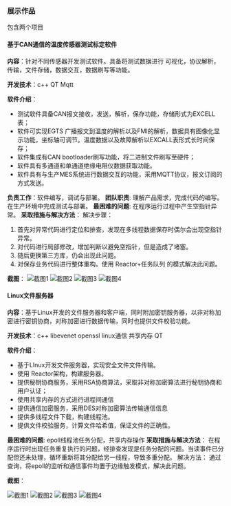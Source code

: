 
### 展示作品
包含两个项目


#### 基于CAN通信的温度传感器测试标定软件
**内容**：针对不同传感器开发测试软件。具备将测试数据进行 可视化，协议解析，传输，文件存储，数据交互，数据刷写等功能。

**开发技术**：c++ QT Mqtt

**软件介绍**：
* 测试软件具备CAN报文接收，发送，解析，保存功能，存储形式为EXCELL表；
* 软件可实现EGTS 广播报文到温度的解析以及FMI的解析，数据具有图像化显示功能，坐标轴可调节。温度数据以及故障解析以EXCALL表形式长时间保存；
* 软件集成有CAN bootloader刷写功能，将二进制文件刷写至硬件；
* 软件具有多通道和单通道绝缘电阻仪数据获取功能。
* 软件具有与生产MES系统进行数据交互的功能，采用MQTT协议，报文订阅的方式发送。

**负责工作**：软件编写，调试与部署。
**团队职责**: 理解产品需求，完成代码的编写。在生产环境中完成测试与部署。
**最困难的问题**: 在程序运行过程中产生空指针异常。
**采取措施与解决方法**：
解决步骤：
1. 首先对异常代码进行定位和排查，发现在多线程数据保存时偶尔会出现空指针异常。
2. 对代码进行局部修改，增加判断以避免空指针，但是造成了堵塞。
3. 随后更换第三方库，仍会出现此问题。
4. 对保存业务代码进行整体重构。使用 Reactor+任务队列 的模式解决此问题。

**截图**：
![截图1](https://github.com/kingsun998/program_display/blob/master/images/1_1.PNG)
![截图2](https://github.com/kingsun998/program_display/blob/master/images/1_2.PNG)
![截图3](https://github.com/kingsun998/program_display/blob/master/images/1_3.PNG)
![截图4](https://github.com/kingsun998/program_display/blob/master/images/1_4.PNG)

#### Linux文件服务器
**内容**：基于Linux开发的文件服务器和客户端，同时附加密钥服务器，以非对称加密进行密钥协商，对称加密进行数据传输，同时也提供文件校验功能。

**开发技术**：c++ libevenet openssl linux通信 共享内存 QT

**软件介绍**：

* 基于LInux开发文件服务器，实现安全文件文件传输。
* 使用 Reactor架构，构建服务器。
* 提供秘钥协商服务，采用RSA协商算法，采取非对称加密算法进行秘钥协商和用户认证；
* 使用共享内存的方式进行进程间通信
* 提供通信加密服务，采用DES对称加密算法传输通信信息
* 提供多线程文件下载，构建线程池。
* 提供文件校验服务，计算文件哈希值，保证文件的正确性。


**最困难的问题**: epoll线程池任务分配，共享内存操作
**采取措施与解决方法**： 在程序运行时出现任务重复执行的问题，经排查发现是任务分配的问题。当读事件已分配但还未处理，循环重新将其分配给另一线程，导致多重分配。
解决方法：
通过查询，将epoll的监听和通信事件均置于边缘触发模式，解决此问题。



**截图**：

![截图1](https://github.com/kingsun998/program_display/blob/master/images/2_1.png)
![截图2](https://github.com/kingsun998/program_display/blob/master/images/2_2.png)
![截图3](https://github.com/kingsun998/program_display/blob/master/images/2_3.png)
![截图4](https://github.com/kingsun998/program_display/blob/master/images/2_4.png)
